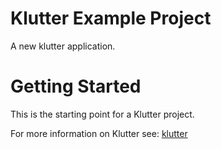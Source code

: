 # Klutter Example Project
A new klutter application.

# Getting Started
This is the starting point for a Klutter project.


For more information on Klutter see: [klutter](https://github.com/buijs-dev/klutter)